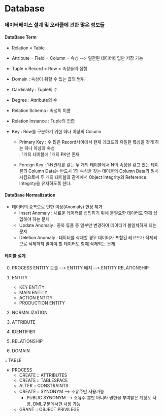 # Database

### 데이터베이스 설계 및 오라클에 관한 많은 정보들

#### DataBase Term
 - Relation = Table
 - Attribute = Field = Column = 속성 --> 일관된 데이터타입만 저장 가능
 - Tuple = Record = Row = 속성들의 집합
 - Domain : 속성이 취할 수 있는 값의 범위
 - Cardinality : Tuple의 수
 - Degree : Attribute의 수
 - Relation Schema : 속성의 이름
 - Relation Instance : Tuple의 집합
 - Key : Row를 구분하기 위한 하나 이상의 Column
 
   - Primary Key : 수 많은 Record사이에서 현재 레코드의 유일한 특성을 갖게 하는 하나 이상의 속성  
                 : 1개의 테이블에 1개의 PK만 존재
                  
   - Foreign Key : 1:N관계를 갖는 두 개의 테이블에서 N의 속성을 갖고 있는 테이블의 
                    Column Data는 반드시 1의 속성을 갖는 테이블의 Column Data와
                    일치시킴으로써 두 개의 테이블의 관계에서 Object Integrity와 
                    Reference Integrity을 유지하도록 한다.
                
                    
#### DataBase Normalization
 - 데이터의 중복으로 인한 이상(Anomaly) 현상 제거
   - Insert Anomaly
      : 새로운 데이터를 삽입하기 위해 불필요한 데이터도 함께 삽입해야 하는 문제
   - Update Anomaly
      : 중복 튜플 중 일부만 변경하여 데이터가 불일치하게 되는 문제 
   - Deletion Anomaly
      : 데이터를 삭제할 경우 데이터가 포함된 레코드가 삭제되므로 삭제하지 말아야 할
        데이터도 함께 삭제되는 문제

#### 테이블 설계

   0. PROCESS 
      ENTITY 도출 --> ENTITY 배치 --> ENTITY RELATIONSHIP
      
   1. ENTITY
      - KEY ENTITY
      - MAIN ENTITY
      - ACTION ENTITY
      - PRODUCTION ENTITY
   2. NORMALIZATION
   3. ATTRIBUTE
   4. IDENTIFIER
   5. RELATIONSHIP
   6. DOMAIN


:: TABLE
   - PROCESS
      - CREATE :: ATTRIBUTES 
      - CREATE :: TABLESPACE 
      - ALTER  :: CONSTRAINTS
      - CREATE :: SYNONYM  --> 소유주만 사용가능
          - PUBLIC SYNONYM --> 소유주 뿐만 아니라 권한을 부여받은 계정도 사용, DML구문에서만 사용 가능 
      - GRANT  :: OBJECT PRIVILEGE
